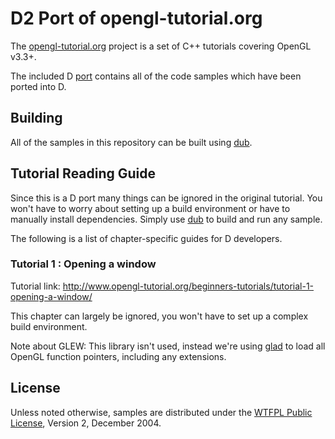 # D2 Port of opengl-tutorial.org

The [opengl-tutorial.org] project is a set of C++ tutorials covering OpenGL v3.3+.

The included D [port][opengl-tutorial-port] contains all of the code samples which have been ported into D.

[opengl-tutorial.org]: http://www.opengl-tutorial.org/
[opengl-tutorial-port]: https://github.com/AndrejMitrovic/opengl-tutorials/tree/master/ports/opengl-tutorial.org

## Building

All of the samples in this repository can be built using [dub].

## Tutorial Reading Guide

Since this is a D port many things can be ignored in the original tutorial.
You won't have to worry about setting up a build environment or have to manually
install dependencies. Simply use [dub] to build and run any sample.

The following is a list of chapter-specific guides for D developers.

### Tutorial 1 : Opening a window

Tutorial link:
http://www.opengl-tutorial.org/beginners-tutorials/tutorial-1-opening-a-window/

This chapter can largely be ignored, you won't have to set up a complex build environment.

Note about GLEW: This library isn't used, instead we're using [glad] to load all OpenGL function pointers,
including any extensions.

## License

Unless noted otherwise, samples are distributed under the [WTFPL Public License][WTFPL_License], Version 2, December 2004.

[dub]: http://code.dlang.org/download
[WTFPL_License]: http://www.wtfpl.net/txt/copying
[glad]: https://github.com/Dav1dde/glad
